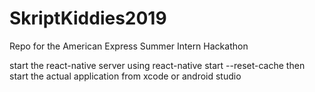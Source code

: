# SkriptKiddies2019
Repo for the American Express Summer Intern Hackathon


start the react-native server using react-native start --reset-cache then start the actual application from xcode or android studio
